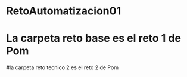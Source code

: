 # RetoAutomatizacion01
# La carpeta reto base es el reto 1 de Pom
#la carpeta reto tecnico 2 es el reto 2 de Pom
